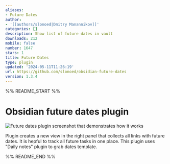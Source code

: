 ```yaml
---
aliases:
- Future Dates
author:
- '[[authors/slonoed|Dmitry Manannikov]]'
categories: []
description: Show list of future dates in vault
downloads: 212
mobile: false
number: 1647
stars: 1
title: Future Dates
type: plugin
updated: '2024-05-11T11:26:19'
url: https://github.com/slonoed/obsidian-future-dates
version: 1.3.4
---
```


%% README_START %%

# Obsidian future dates plugin

![Future dates plugin screenshot that demonstrates how it works](https://raw.githubusercontent.com/slonoed/obsidian-future-dates/HEAD/extra/screenshot.png "Future dates plugin screenshot")

Plugin creates a new view in the right panel that collects all links with future dates.
It is hepful to track all future tasks in one place.
This plugin uses "Daily notes" plugin to grab dates template.

%% README_END %%